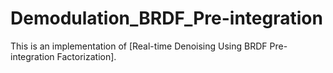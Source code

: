 # Demodulation_BRDF_Pre-integration
This is an implementation of [Real-time Denoising Using BRDF Pre-integration Factorization].

